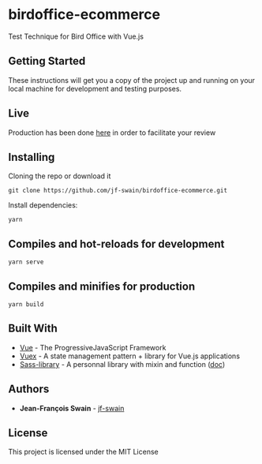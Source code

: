 # birdoffice-ecommerce

Test Technique for Bird Office with Vue.js

## Getting Started

These instructions will get you a copy of the project up and running on your local machine for development and testing purposes.

## Live

Production has been done [here](http://birdoffice-ecommerce.swain-creative.com/) in order to facilitate your review

## Installing

Cloning the repo or download it

```
git clone https://github.com/jf-swain/birdoffice-ecommerce.git
```

Install dependencies:

```
yarn
```

## Compiles and hot-reloads for development

```
yarn serve
```

## Compiles and minifies for production
```
yarn build
```

## Built With

* [Vue](https://vuejs.org/index.html) - The ProgressiveJavaScript Framework
* [Vuex](https://vuex.vuejs.org/) - A state management pattern + library for Vue.js applications
* [Sass-library](https://github.com/jf-swain/sass-library) - A personnal library with mixin and function ([doc](http://sass-library.swain-creative.com/))

## Authors

* **Jean-François Swain** - [jf-swain](https://github.com/jf-swain)


## License

This project is licensed under the MIT License
